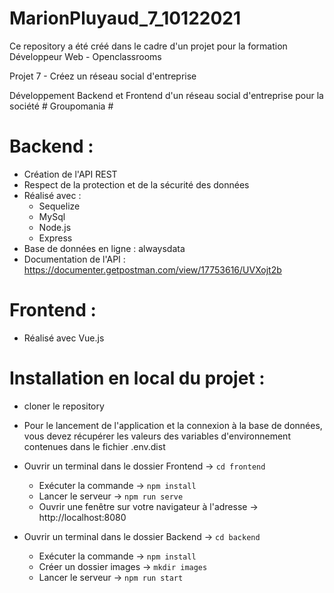 # MarionPluyaud_7_10122021

Ce repository a été créé dans le cadre d'un projet pour la formation Développeur Web - Openclassrooms

Projet 7 - Créez un réseau social d'entreprise

Développement Backend et Frontend d'un réseau social d'entreprise pour la société # Groupomania #

# Backend :
- Création de l'API REST
- Respect de la protection et de la sécurité des données
- Réalisé avec : 
    - Sequelize
    - MySql
    - Node.js
    - Express
- Base de données en ligne : alwaysdata
- Documentation de l'API : https://documenter.getpostman.com/view/17753616/UVXojt2b

# Frontend :
- Réalisé avec Vue.js

# Installation en local du projet : 
- cloner le repository

- Pour le lancement de l'application et la connexion à la base de données, vous devez récupérer les valeurs des variables d'environnement contenues dans le fichier .env.dist

- Ouvrir un terminal dans le dossier Frontend -> `cd frontend`
    - Exécuter la commande -> `npm install`
    - Lancer le serveur -> `npm run serve`
    - Ouvrir une fenêtre sur votre navigateur à l'adresse -> http://localhost:8080
    
- Ouvrir un terminal dans le dossier Backend -> `cd backend`
    - Exécuter la commande -> `npm install`
    - Créer un dossier images -> `mkdir images`
    - Lancer le serveur -> `npm run start`


